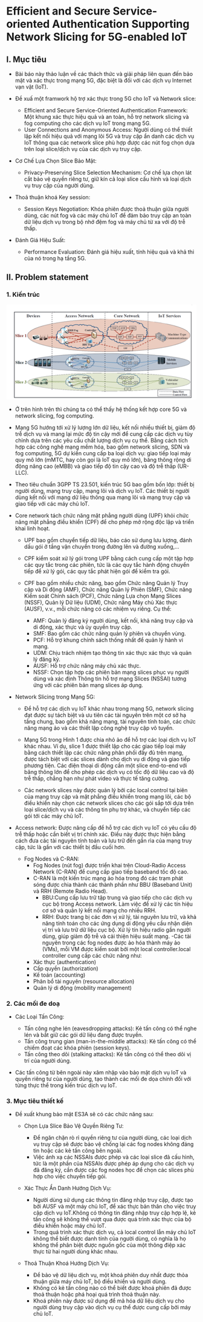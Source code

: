 # Efficient and Secure Service-oriented Authentication Supporting Network Slicing for 5G-enabled IoT

## I. Mục tiêu 
- Bài báo này thảo luận về các thách thức và giải pháp liên quan đến bảo mật và xác thực trong mạng 5G, đặc biệt là đối với các dịch vụ Internet vạn vật (IoT). 

- Đề xuấ một framwork hộ trợ xác thực trong 5G cho IoT và Network slice:

    - Efficient and Secure Service-Oriented Authentication Framework: Một khung xác thực hiệu quả và an toàn, hỗ trợ network slicing và fog computing cho các dịch vụ IoT trong mạng 5G.
    - User Connections and Anonymous Access: Người dùng có thể thiết lập kết nối hiệu quả với mạng lõi 5G và truy cập ẩn danh các dịch vụ IoT thông qua các network slice phù hợp được các nút fog chọn dựa trên loại slice/dịch vụ của các dịch vụ truy cập.
- Cơ Chế Lựa Chọn Slice Bảo Mật:

    - Privacy-Preserving Slice Selection Mechanism: Cơ chế lựa chọn lát cắt bảo vệ quyền riêng tư, giữ kín cả loại slice cấu hình và loại dịch vụ truy cập của người dùng.
- Thoả thuận khoá Key session:
    - Session Keys Negotiation: Khóa phiên được thoả thuận giữa người dùng, các nút fog và các máy chủ IoT để đảm bảo truy cập an toàn dữ liệu dịch vụ trong bộ nhớ đệm fog và máy chủ từ xa với độ trễ thấp.
- Đánh Giá Hiệu Suất:
    - Performance Evaluation: Đánh giá hiệu xuất, tính hiệu quả và khả thi của nó trong hạ tầng 5G.


## II. Problem statement
### 1. Kiến trúc
![alt text](image-5.png)

- Ở trên hình trên thì chúng ta có thể thấy hệ thống kết hợp core 5G và network slicing, fog computing.


- Mạng 5G hướng tới xử lý lượng lớn dữ liệu, kết nối nhiều thiết bị, giảm độ trễ dịch vụ và mang lại mức độ tin cậy mới để cung cấp các dịch vụ tùy chỉnh dựa trên các yêu cầu chất lượng dịch vụ cụ thể. Bằng cách tích hợp các công nghệ mạng mềm hóa, bao gồm network slicing, SDN và fog computing, 5G dự kiến cung cấp ba loại dịch vụ: giao tiếp loại máy quy mô lớn (mMTC, hay còn gọi là IoT quy mô lớn), băng thông rộng di động nâng cao (eMBB) và giao tiếp độ tin cậy cao và độ trễ thấp (UR-LLC).

- Theo tiêu chuẩn 3GPP TS 23.501, kiến trúc 5G bao gồm bốn lớp: thiết bị người dùng, mạng truy cập, mạng lõi và dịch vụ IoT. Các thiết bị người dùng kết nối với mạng dữ liệu thông qua mạng lõi và mạng truy cập và giao tiếp với các máy chủ IoT.

- Core network tách chức năng mặt phẳng người dùng (UPF) khỏi chức năng mặt phẳng điều khiển (CPF) để cho phép mở rộng độc lập và triển khai linh hoạt.
    - UPF bao gồm chuyển tiếp dữ liệu, báo cáo sử dụng lưu lượng, đánh dấu gói ở tầng vận chuyển trong đường lên và đường xuống,... 
    - CPF kiểm soát xử lý gói trong UPF bằng cách cung cấp một tập hợp các quy tắc trong các phiên, tức là các quy tắc hành động chuyển tiếp để xử lý gói, các quy tắc phát hiện gói để kiểm tra gói.

    - CPF bao gồm nhiều chức năng, bao gồm Chức năng Quản lý Truy cập và Di động (AMF), Chức năng Quản lý Phiên (SMF), Chức năng Kiểm soát Chính sách (PCF), Chức năng Lựa chọn Mạng Slices (NSSF), Quản lý Dữ liệu (UDM), Chức năng Máy chủ Xác thực (AUSF), v.v., mỗi chức năng có các nhiệm vụ riêng. Cụ thể:

        - AMF: Quản lý đăng ký người dùng, kết nối, khả năng truy cập và di động, xác thực và ủy quyền truy cập.
        - SMF: Bao gồm các chức năng quản lý phiên và chuyển vùng.
        - PCF: Hỗ trợ khung chính sách thống nhất để quản lý hành vi mạng.
        - UDM: Chịu trách nhiệm tạo thông tin xác thực xác thực và quản lý đăng ký.
        - AUSF: Hỗ trợ chức năng máy chủ xác thực.
        - NSSF: Chọn tập hợp các phiên bản mạng slices phục vụ người dùng và xác định Thông tin hỗ trợ mạng Slices (NSSAI) tương ứng với các phiên bản mạng slices áp dụng.

- Network Slicing trong Mạng 5G: 
    - Để hỗ trợ các dịch vụ IoT khác nhau trong mạng 5G, network slicing đạt được sự tách biệt và ưu tiên các tài nguyên trên một cơ sở hạ tầng chung, bao gồm khả năng mạng, tài nguyên tính toán, các chức năng mạng ảo và các thiết lập công nghệ truy cập vô tuyến.

    - Mạng 5G trong Hình 1 được chia nhỏ ảo để hỗ trợ các loại dịch vụ IoT khác nhau. Ví dụ, slice 1 được thiết lập cho các giao tiếp loại máy bằng cách thiết lập các chức năng phân phối đầy đủ trên mạng, được tách biệt với các slices dành cho dịch vụ di động và giao tiếp phương tiện. Các điện thoại di động cần một slice end-to-end với băng thông lớn để cho phép các dịch vụ có tốc độ dữ liệu cao và độ trễ thấp, chẳng hạn như phát video và thực tế tăng cường.

    - Các network slices này được quản lý bởi các local control tại biên của mạng truy cập và mặt phẳng điều khiển trong mạng lõi, các bộ điều khiển này chọn các network slices cho các gói sắp tới dựa trên loại slice/dịch vụ và các thông tin phụ trợ khác, và chuyển tiếp các gói tới các máy chủ IoT.

-  Access network: Được nâng cấp để hỗ trợ các dịch vụ IoT có yêu cầu độ trễ thấp hoặc cần biết vị trí chính xác. Điều này được thực hiện bằng cách đưa các tài nguyên tính toán và lưu trữ đến gần rìa của mạng truy cập, tức là gần với các thiết bị đầu cuối hơn.
    - Fog Nodes và C-RAN:
        - Fog Nodes (nút fog) được triển khai trên Cloud-Radio Access Network (C-RAN) để cung cấp giao tiếp baseband tốc độ cao.
        - C-RAN là một kiến trúc mạng ảo hóa trong đó các trạm phát sóng được chia thành các thành phần như BBU (Baseband Unit) và RRH (Remote Radio Head).
            - BBU:Cung cấp lưu trữ tập trung và giao tiếp cho các dịch vụ cục bộ trong Access network. Làm việc để xử lý các tín hiệu cơ sở và quản lý kết nối mạng cho nhiều RRH.
            - RRH: Được trang bị các đơn vị xử lý, tài nguyên lưu trữ, và khả năng tính toán cho các ứng dụng di động yêu cầu nhận diện vị trí và lưu trữ dữ liệu cục bộ. Xử lý tín hiệu radio gần người dùng, giúp giảm độ trễ và cải thiện hiệu suất mạng.
    -Các tài nguyên trong các fog nodes được ảo hóa thành máy ảo (VMs), mỗi VM được kiểm soát bởi một local controller.local controller cung cấp các chức năng như:
        - Xác thực (authentication)
        - Cấp quyền (authorization)
        - Kế toán (accounting)
        - Phân bổ tài nguyên (resource allocation)
        - Quản lý di động (mobility management)
 ### 2. Các mối đe doạ 

- Các Loại Tấn Công:

    - Tấn công nghe lén (eavesdropping attacks): Kẻ tấn công có thể nghe lén và bắt giữ các gói dữ liệu đang được truyền.
    - Tấn công trung gian (man-in-the-middle attacks): Kẻ tấn công có thể chiếm đoạt các khóa phiên (session keys).
    - Tấn công theo dõi (stalking attacks): Kẻ tấn công có thể theo dõi vị trí của người dùng.
- Các tấn công từ bên ngoài này xâm nhập vào bảo mật dịch vụ IoT và quyền riêng tư của người dùng, tạo thành các mối đe dọa chính đối với từng thực thể trong kiến trúc dịch vụ IoT.

### 3. Mục tiêu thiết kế
- Đề xuất khung bảo mật ES3A sẽ có các chức năng sau:

    - Chọn Lựa Slice Bảo Vệ Quyền Riêng Tư: 
        - Để ngăn chặn rò rỉ quyền riêng tư của người dùng, các loại dịch vụ truy cập sẽ được bảo vệ chống lại các fog nodes không đáng tin hoặc các kẻ tấn công bên ngoài.
        - Việc ánh xạ các NSSAIs được phép và các loại slice đã cấu hình, tức là một phần của NSSAIs được phép áp dụng cho các dịch vụ đã đăng ký, cần được các fog nodes học để chọn các slices phù hợp cho việc chuyển tiếp gói.
    - Xác Thực Ẩn Danh Hướng Dịch Vụ:

        - Người dùng sử dụng các thông tin đăng nhập truy cập, được tạo bởi AUSF và một máy chủ IoT, để xác thực bản thân cho việc truy cập dịch vụ IoT.Không có thông tin đăng nhập truy cập hợp lệ, kẻ tấn công sẽ không thể vượt qua được quá trình xác thực của bộ điều khiển hoặc máy chủ IoT.
        - Trong quá trình xác thực dịch vụ, cả local control lẫn máy chủ IoT không thể biết được danh tính của người dùng, có nghĩa là họ không thể phân biệt được nguồn gốc của một thông điệp xác thực từ hai người dùng khác nhau.

    - Thoả Thuận Khoá Hướng Dịch Vụ:

        - Để bảo vệ dữ liệu dịch vụ, một khoá phiên duy nhất được thỏa thuận giữa máy chủ IoT, bộ điều khiển và người dùng.
        - Không có kẻ tấn công nào có thể biết được khoá phiên đã được thoả thuận hoặc phá hoại quá trình thoả thuận này.
        - Khoá phiên này được sử dụng để mã hóa dữ liệu dịch vụ cho người dùng truy cập vào dịch vụ cụ thể được cung cấp bởi máy chủ IoT.
 